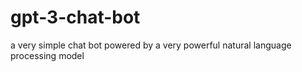 # gpt-3-chat-bot
a very simple chat bot powered by a very powerful natural language processing model
